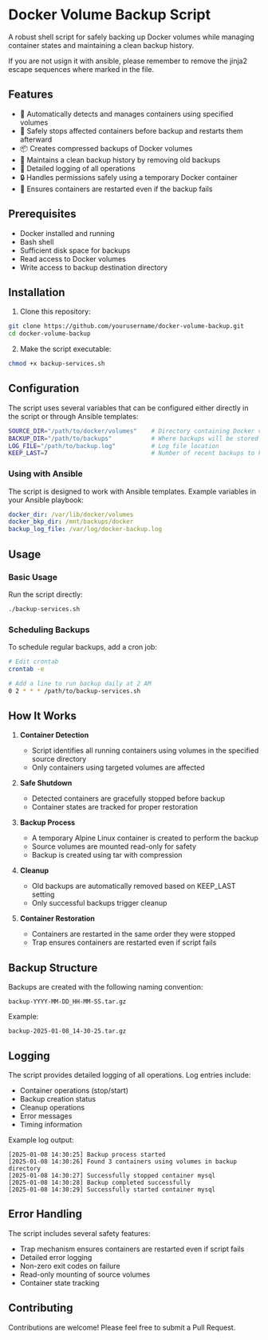 # Docker Volume Backup Script

A robust shell script for safely backing up Docker volumes while managing container states and maintaining a clean backup history.

If you are not usign it with ansible, please remember to remove the jinja2 escape sequences where marked in the file. 
## Features

- 🔄 Automatically detects and manages containers using specified volumes
- 🛑 Safely stops affected containers before backup and restarts them afterward
- 📦 Creates compressed backups of Docker volumes
- 🧹 Maintains a clean backup history by removing old backups
- 📝 Detailed logging of all operations
- 🔒 Handles permissions safely using a temporary Docker container
- 🔄 Ensures containers are restarted even if the backup fails

## Prerequisites

- Docker installed and running
- Bash shell
- Sufficient disk space for backups
- Read access to Docker volumes
- Write access to backup destination directory

## Installation

1. Clone this repository:
```bash
git clone https://github.com/yourusername/docker-volume-backup.git
cd docker-volume-backup
```

2. Make the script executable:
```bash
chmod +x backup-services.sh
```

## Configuration

The script uses several variables that can be configured either directly in the script or through Ansible templates:

```bash
SOURCE_DIR="/path/to/docker/volumes"    # Directory containing Docker volumes
BACKUP_DIR="/path/to/backups"           # Where backups will be stored
LOG_FILE="/path/to/backup.log"          # Log file location
KEEP_LAST=7                             # Number of recent backups to keep
```

### Using with Ansible

The script is designed to work with Ansible templates. Example variables in your Ansible playbook:

```yaml
docker_dir: /var/lib/docker/volumes
docker_bkp_dir: /mnt/backups/docker
backup_log_file: /var/log/docker-backup.log
```

## Usage

### Basic Usage

Run the script directly:
```bash
./backup-services.sh
```

### Scheduling Backups

To schedule regular backups, add a cron job:

```bash
# Edit crontab
crontab -e

# Add a line to run backup daily at 2 AM
0 2 * * * /path/to/backup-services.sh
```

## How It Works

1. **Container Detection**
   - Script identifies all running containers using volumes in the specified source directory
   - Only containers using targeted volumes are affected

2. **Safe Shutdown**
   - Detected containers are gracefully stopped before backup
   - Container states are tracked for proper restoration

3. **Backup Process**
   - A temporary Alpine Linux container is created to perform the backup
   - Source volumes are mounted read-only for safety
   - Backup is created using tar with compression

4. **Cleanup**
   - Old backups are automatically removed based on KEEP_LAST setting
   - Only successful backups trigger cleanup

5. **Container Restoration**
   - Containers are restarted in the same order they were stopped
   - Trap ensures containers are restarted even if script fails

## Backup Structure

Backups are created with the following naming convention:
```
backup-YYYY-MM-DD_HH-MM-SS.tar.gz
```

Example:
```
backup-2025-01-08_14-30-25.tar.gz
```

## Logging

The script provides detailed logging of all operations. Log entries include:
- Container operations (stop/start)
- Backup creation status
- Cleanup operations
- Error messages
- Timing information

Example log output:
```
[2025-01-08 14:30:25] Backup process started
[2025-01-08 14:30:26] Found 3 containers using volumes in backup directory
[2025-01-08 14:30:27] Successfully stopped container mysql
[2025-01-08 14:30:28] Backup completed successfully
[2025-01-08 14:30:29] Successfully started container mysql
```

## Error Handling

The script includes several safety features:
- Trap mechanism ensures containers are restarted even if script fails
- Detailed error logging
- Non-zero exit codes on failure
- Read-only mounting of source volumes
- Container state tracking

## Contributing

Contributions are welcome! Please feel free to submit a Pull Request.


